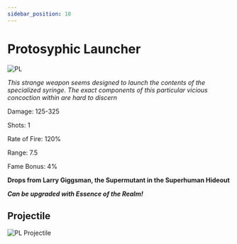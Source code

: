 ```yaml
---
sidebar_position: 10
---
```


# Protosyphic Launcher

![PL](https://vwiki.valorserver.com/api/item/picture/protosyphic%20launcher)

<i>This strange weapon seems designed to launch the contents of the specialized syringe. The exact components of this particular vicious concoction within are hard to discern</i>

Damage: 125-325

Shots: 1

Rate of Fire: 120%

Range: 7.5

Fame Bonus: 4%

**Drops from Larry Giggsman, the Supermutant in the Superhuman Hideout**

***Can be upgraded with Essence of the Realm!***

## Projectile

![PL Projectile](https://cdn.discordapp.com/attachments/953134990428868629/981403612192333824/protosyphic.gif)
